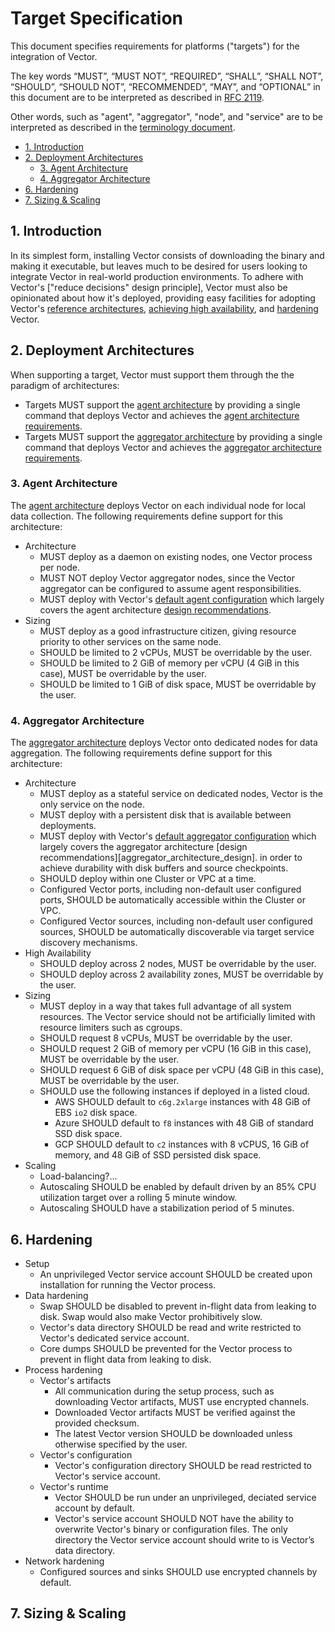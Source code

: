 # Target Specification

This document specifies requirements for platforms ("targets") for the
integration of Vector.

The key words “MUST”, “MUST NOT”, “REQUIRED”, “SHALL”, “SHALL NOT”, “SHOULD”,
“SHOULD NOT”, “RECOMMENDED”, “MAY”, and “OPTIONAL” in this document are to be
interpreted as described in [RFC 2119].

Other words, such as "agent", "aggregator", "node", and "service" are to be
interpreted as described in the [terminology document][terminology_document].

- [1. Introduction](#1-introduction)
- [2. Deployment Architectures](#2-deployment-architectures)
  - [3. Agent Architecture](#3-agent-architecture)
  - [4. Aggregator Architecture](#4-aggregator-architecture)
- [6. Hardening](#6-hardening)
- [7. Sizing & Scaling](#7-sizing--scaling)

## 1. Introduction

In its simplest form, installing Vector consists of downloading the binary and
making it executable, but leaves much to be desired for users looking to
integrate Vector in real-world production environments. To adhere with Vector's
["reduce decisions" design principle], Vector must also be opinionated about how
it's deployed, providing easy facilities for adopting Vector's
[reference architectures][reference_architectures],
[achieving high availability][high_availability], and [hardening][hardening]
Vector.

## 2. Deployment Architectures

When supporting a target, Vector must support them through the the paradigm of
architectures:

* Targets MUST support the [agent architecture][agent_architecture] by
  providing a single command that deploys Vector and achieves the
  [agent architecture requirements](#agent-architecture).
* Targets MUST support the [aggregator architecture][aggregator_architecture] by
  providing a single command that deploys Vector and achieves the
  [aggregator architecture requirements](#aggregator-architecture).

### 3. Agent Architecture

The [agent architecture][agent_architecture] deploys Vector on each individual
node for local data collection. The following requirements define support for
this architecture:

* Architecture
  * MUST deploy as a daemon on existing nodes, one Vector process per node.
  * MUST NOT deploy Vector aggregator nodes, since the Vector aggregator can be
    configured to assume agent responsibilities.
  * MUST deploy with Vector's [default agent configuration][default_agent_configuration]
    which largely covers the agent architecture
    [design recommendations][agent_architecture_design].
* Sizing
  * MUST deploy as a good infrastructure citizen, giving resource priority to
    other services on the same node.
  * SHOULD be limited to 2 vCPUs, MUST be overridable by the user.
  * SHOULD be limited to 2 GiB of memory per vCPU (4 GiB in this case), MUST be
    overridable by the user.
  * SHOULD be limited to 1 GiB of disk space, MUST be overridable by the user.

### 4. Aggregator Architecture

The [aggregator architecture][aggregator_architecture] deploys Vector onto
dedicated nodes for data aggregation. The following requirements define support
for this architecture:

* Architecture
  * MUST deploy as a stateful service on dedicated nodes, Vector is the only
    service on the node.
  * MUST deploy with a persistent disk that is available between deployments.
  * MUST deploy with Vector's [default aggregator configuration][default_aggregator_configuration]
    which largely covers the aggregator architecture
    [design recommendations][aggregator_architecture_design].
    in order to achieve durability with disk buffers and source checkpoints.
  * SHOULD deploy within one Cluster or VPC at a time.
  * Configured Vector ports, including non-default user configured ports,
    SHOULD be automatically accessible within the Cluster or VPC.
  * Configured Vector sources, including non-default user configured sources,
    SHOULD be automatically discoverable via target service discovery
    mechanisms.
* High Availability
  * SHOULD deploy across 2 nodes, MUST be overridable by the user.
  * SHOULD deploy across 2 availability zones, MUST be overridable by the user.
* Sizing
  * MUST deploy in a way that takes full advantage of all system resources.
    The Vector service should not be artificially limited with resource
    limiters such as cgroups.
  * SHOULD request 8 vCPUs, MUST be overridable by the user.
  * SHOULD request 2 GiB of memory per vCPU (16 GiB in this case), MUST be
    overridable by the user.
  * SHOULD request 6 GiB of disk space per vCPU (48 GiB in this case), MUST be
    overridable by the user.
  * SHOULD use the following instances if deployed in a listed cloud.
    * AWS SHOULD default to `c6g.2xlarge` instances with 48 GiB of EBS `io2`
      disk space.
    * Azure SHOULD default to `f8` instances with 48 GiB of standard SSD disk
      space.
    * GCP SHOULD default to `c2` instances with 8 vCPUS, 16 GiB of memory, and
      48 GiB of SSD persisted disk space.
* Scaling
  * Load-balancing?...
  * Autoscaling SHOULD be enabled by default driven by an 85% CPU utilization
    target over a rolling 5 minute window.
  * Autoscaling SHOULD have a stabilization period of 5 minutes.

## 6. Hardening

* Setup
  * An unprivileged Vector service account SHOULD be created upon installation
    for running the Vector process.
* Data hardening
  * Swap SHOULD be disabled to prevent in-flight data from leaking to disk.
    Swap would also make Vector prohibitively slow.
  * Vector's data directory SHOULD be read and write restricted to Vector's
    dedicated service account.
  * Core dumps SHOULD be prevented for the Vector process to prevent in flight
    data from leaking to disk.
* Process hardening
  * Vector's artifacts
    * All communication during the setup process, such as downloading Vector
      artifacts, MUST use encrypted channels.
    * Downloaded Vector artifacts MUST be verified against the provided
      checksum.
    * The latest Vector version SHOULD be downloaded unless otherwise specified
      by the user.
  * Vector's configuration
    * Vector's configuration directory SHOULD be read restricted to Vector's
      service account.
  * Vector's runtime
    * Vector SHOULD be run under an unprivileged, deciated service account by
      default.
    * Vector's service account SHOULD NOT have the ability to overwrite Vector's
      binary or configuration files. The only directory the Vector service
      account should write to is Vector’s data directory.
* Network hardening
  * Configured sources and sinks SHOULD use encrypted channels by default.

## 7. Sizing & Scaling

[agent_architecture]: https://vector.dev/docs/setup/going-to-prod/arch/agent/
[agent_architecture_design]: TODO...
[aggregator_architecture]: https://vector.dev/docs/setup/going-to-prod/arch/aggregator/
[default_agent_configuration]: TODO...
[default_aggregator_configuration]: TODO...
[hardening]: https://vector.dev/docs/setup/going-to-prod/hardening/
[high_availability]: https://vector.dev/docs/setup/going-to-prod/high-availability/
[reference_architectures]: https://vector.dev/docs/setup/going-to-prod/arch/
[RFC 2119]: https://datatracker.ietf.org/doc/html/rfc2119
[terminology_document]: TODO...

